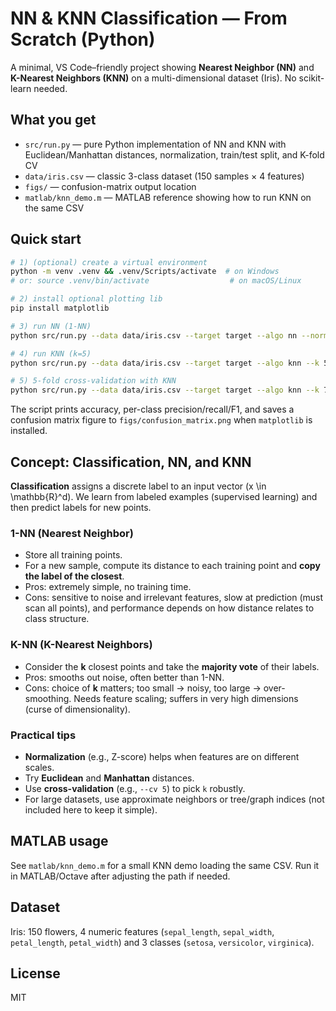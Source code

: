 # NN & KNN Classification — From Scratch (Python)  
A minimal, VS Code–friendly project showing **Nearest Neighbor (NN)** and **K-Nearest Neighbors (KNN)** on a multi-dimensional dataset (Iris). No scikit-learn needed.

## What you get
- `src/run.py` — pure Python implementation of NN and KNN with Euclidean/Manhattan distances, normalization, train/test split, and K-fold CV
- `data/iris.csv` — classic 3-class dataset (150 samples × 4 features)
- `figs/` — confusion-matrix output location
- `matlab/knn_demo.m` — MATLAB reference showing how to run KNN on the same CSV

## Quick start
```bash
# 1) (optional) create a virtual environment
python -m venv .venv && .venv/Scripts/activate  # on Windows
# or: source .venv/bin/activate                  # on macOS/Linux

# 2) install optional plotting lib
pip install matplotlib

# 3) run NN (1-NN)
python src/run.py --data data/iris.csv --target target --algo nn --normalize

# 4) run KNN (k=5)
python src/run.py --data data/iris.csv --target target --algo knn --k 5 --metric euclidean --normalize

# 5) 5-fold cross-validation with KNN
python src/run.py --data data/iris.csv --target target --algo knn --k 7 --cv 5
```

The script prints accuracy, per-class precision/recall/F1, and saves a confusion matrix figure to `figs/confusion_matrix.png` when `matplotlib` is installed.

## Concept: Classification, NN, and KNN
**Classification** assigns a discrete label to an input vector \(x \in \mathbb{R}^d\). We learn from labeled examples (supervised learning) and then predict labels for new points.

### 1-NN (Nearest Neighbor)
- Store all training points.
- For a new sample, compute its distance to each training point and **copy the label of the closest**.
- Pros: extremely simple, no training time.
- Cons: sensitive to noise and irrelevant features, slow at prediction (must scan all points), and performance depends on how distance relates to class structure.

### K-NN (K-Nearest Neighbors)
- Consider the **k** closest points and take the **majority vote** of their labels.
- Pros: smooths out noise, often better than 1-NN.
- Cons: choice of **k** matters; too small → noisy, too large → over-smoothing. Needs feature scaling; suffers in very high dimensions (curse of dimensionality).

### Practical tips
- **Normalization** (e.g., Z-score) helps when features are on different scales.
- Try **Euclidean** and **Manhattan** distances.
- Use **cross-validation** (e.g., `--cv 5`) to pick `k` robustly.
- For large datasets, use approximate neighbors or tree/graph indices (not included here to keep it simple).

## MATLAB usage
See `matlab/knn_demo.m` for a small KNN demo loading the same CSV. Run it in MATLAB/Octave after adjusting the path if needed.

## Dataset
Iris: 150 flowers, 4 numeric features (`sepal_length`, `sepal_width`, `petal_length`, `petal_width`) and 3 classes (`setosa`, `versicolor`, `virginica`).

## License
MIT
